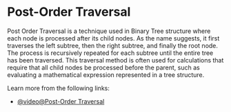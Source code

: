 # Post-Order Traversal

Post Order Traversal is a technique used in Binary Tree structure where each node is processed after its child nodes. As the name suggests, it first traverses the left subtree, then the right subtree, and finally the root node. The process is recursively repeated for each subtree until the entire tree has been traversed. This traversal method is often used for calculations that require that all child nodes be processed before the parent, such as evaluating a mathematical expression represented in a tree structure.

Learn more from the following links:

- [@video@Post-Order Traversal](https://youtu.be/lFq5mYUWEBk?si=GKRm1O278NCetnry)
